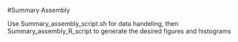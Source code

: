 #Summary Assembly

Use Summary_assembly_script.sh for data handeling, then Summary_assembly_R_script to generate the desired figures and histograms
